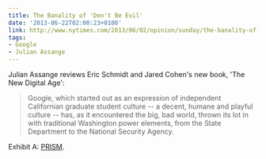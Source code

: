 ```yaml
---
title: The Banality of 'Don't Be Evil'
date: '2013-06-22T02:00:23+0100'
link: http://www.nytimes.com/2013/06/02/opinion/sunday/the-banality-of-googles-dont-be-evil.html
tags:
- Google
- Julian Assange
---
```

Julian Assange reviews Eric Schmidt and Jared Cohen's new book, 'The New Digital Age':

> Google, which started out as an expression of independent Californian graduate student culture -- a decent, humane and playful culture -- has, as it encountered the big, bad world, thrown its lot in with traditional Washington power elements, from the State Department to the National Security Agency.

Exhibit A: [PRISM][1].

[1]: http://www.theguardian.com/world/2013/jun/06/us-tech-giants-nsa-data
